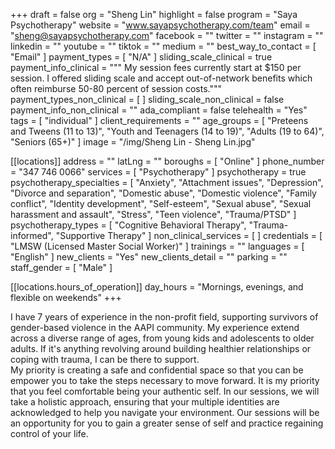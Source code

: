 +++
draft = false
org = "Sheng Lin"
highlight = false
program = "Saya Psychotherapy"
website = "www.sayapsychotherapy.com/team"
email = "sheng@sayapsychotherapy.com"
facebook = ""
twitter = ""
instagram = ""
linkedin = ""
youtube = ""
tiktok = ""
medium = ""
best_way_to_contact = [ "Email" ]
payment_types = [ "N/A" ]
sliding_scale_clinical = true
payment_info_clinical = """
My session fees currently start at $150 per session. 
I offered sliding scale and accept out-of-network benefits which often reimburse 50-80 percent of session costs."""
payment_types_non_clinical = [ ]
sliding_scale_non_clinical = false
payment_info_non_clinical = ""
ada_compliant = false
telehealth = "Yes"
tags = [ "individual" ]
client_requirements = ""
age_groups = [
  "Preteens and Tweens (11 to 13)",
  "Youth and Teenagers (14 to 19)",
  "Adults (19 to 64)",
  "Seniors (65+)"
]
image = "/img/Sheng Lin - Sheng Lin.jpg"

[[locations]]
address = ""
latLng = ""
boroughs = [ "Online" ]
phone_number = "347 746 0066"
services = [ "Psychotherapy" ]
psychotherapy = true
psychotherapy_specialties = [
  "Anxiety",
  "Attachment issues",
  "Depression",
  "Divorce and separation",
  "Domestic abuse",
  "Domestic violence",
  "Family conflict",
  "Identity development",
  "Self-esteem",
  "Sexual abuse",
  "Sexual harassment and assault",
  "Stress",
  "Teen violence",
  "Trauma/PTSD"
]
psychotherapy_types = [
  "Cognitive Behavioral Therapy",
  "Trauma-informed",
  "Supportive Therapy"
]
non_clinical_services = [ ]
credentials = [ "LMSW (Licensed Master Social Worker)" ]
trainings = ""
languages = [ "English" ]
new_clients = "Yes"
new_clients_detail = ""
parking = ""
staff_gender = [ "Male" ]

  [[locations.hours_of_operation]]
  day_hours = "Mornings, evenings, and flexible on weekends"
+++


I have 7 years of experience in the non-profit field, supporting survivors of gender-based violence in the AAPI community. My experience extend across a diverse range of ages, from young kids and adolescents to older adults. If it's anything revolving around building healthier relationships or coping with trauma, I can be there to support. <br>
My priority is creating a safe and confidential space so that you can be empower you to take the steps necessary to move forward. It is my priority that you feel comfortable being your authentic self. In our sessions, we will take a holistic approach, ensuring that your multiple identities are acknowledged to help you navigate your environment. Our sessions will be an opportunity for you to gain a greater sense of self and practice regaining control of your life. <br>
